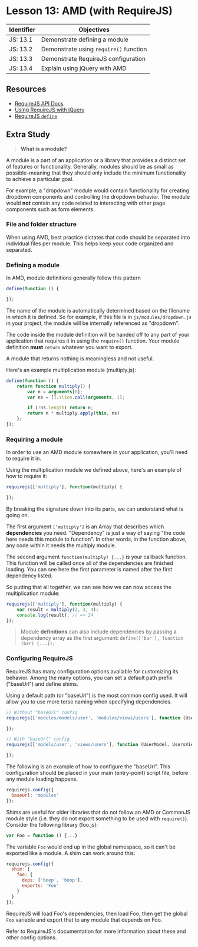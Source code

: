 # Lesson 13: AMD (with RequireJS)

Identifier   | Objectives
-------------|------------
JS: 13.1     | Demonstrate defining a module
JS: 13.2     | Demonstrate using `require()` function
JS: 13.3     | Demonstrate RequireJS configuration
JS: 13.4     | Explain using jQuery with AMD


## Resources

- [RequireJS API Docs](http://requirejs.org/docs/api.html)
- [Using RequireJS with jQuery](http://requirejs.org/docs/jquery.html)
- [RequireJS `define`](http://requirejs.org/docs/api.html#define)

## Extra Study

> **What is a module?**

A module is a part of an application or a library that provides a distinct set of features or functionality. Generally, modules should be as small as possible–meaning that they should only include the minimum functionality to achieve a particular goal.

For example, a "dropdown" module would contain functionality for creating dropdown components and controlling the dropdown behavior. The module would **not** contain any code related to interacting with other page components such as form elements.

### File and folder structure

When using AMD, best practice dictates that code should be separated into individual files per module. This helps keep your code organized and separated.

### Defining a module

In AMD, module definitions generally follow this pattern

```js
define(function () {

});
```

The name of the module is automatically determined based on the filename in which it is defined. So for example, if this file is in `js/modules/dropdown.js` in your project, the module will be internally referenced as "dropdown".

The code inside the module definition will be handed off to any part of your application that requires it in using the `require()` function. Your module definition **must** `return` whatever you want to export.

A module that returns nothing is meaningless and not useful.

Here's an example multiplication module (multiply.js):

```js
define(function () {
	return function multiply() {
		var n = arguments[0];
		var ns = [].slice.call(arguments, 1);

		if (!ns.length) return n;
		return n * multiply.apply(this, ns)
	};
});
```

### Requiring a module

In order to use an AMD module somewhere in your application, you'll need to require it in.

Using the multiplication module we defined above, here's an example of how to require it:

```js
requirejs(['multiply'], function(multiply) {

});
```

By breaking the signature down into its parts, we can understand what is going on.

The first argument `['multiply']` is an Array that describes which **dependencies** you need. "Dependency" is just a way of saying "the code here needs this module to function". In other words, in the function above, any code within it needs the multiply module.

The second argument `function(multiply) {...}` is your callback function. This function will be called once all of the dependencies are finished loading. You can see here the first parameter is named after the first dependency listed.

So putting that all together, we can see how we can now access the multiplication module:

```js
requirejs(['multiply'], function(multiply) {
	var result = multiply(2, 3, 4); 
	console.log(result); // => 24
});
```

> Module **definitions** can also include dependencies by passing a dependency array as the first argument: `define(['bar'], function (bar) {...});`

### Configuring RequireJS

RequireJS has many configuration options available for customizing its behavior. Among the many options, you can set a default path prefix ("baseUrl") and define shims.

Using a default path (or "baseUrl") is the most common config used. It will allow you to use more terse naming when specifying dependencies.

```js
// Without "baseUrl" config
requirejs(['modules/models/user', 'modules/views/users'], function (UserModel, usersview) {

});

// With "baseUrl" config
requirejs(['models/user', 'views/users'], function (UserModel, UsersView) {

});
```

The following is an example of how to configure the "baseUrl". This configuration should be placed in your main (entry-point) script file, before any module loading happens.

```js
requirejs.config({
  baseUrl: 'modules'
});
```

Shims are useful for older libraries that do not follow an AMD or CommonJS module style (i.e. they do not export something to be used with `require()`). Consider the following library (foo.js):

```js
var Foo = function () {...}
```

The variable `Foo` would end up in the global namespace, so it can't be exported like a module. A shim can work around this:

```js
requirejs.config({
  shim: {
    foo: {
      deps: ['beep', 'boop'],
      exports: 'Foo'
    }
  }
});
```

RequireJS will load Foo's dependencies, then load Foo, then get the global `Foo` variable and export that to any module that depends on Foo.

Refer to RequireJS's documentation for more information about these and other config options.
